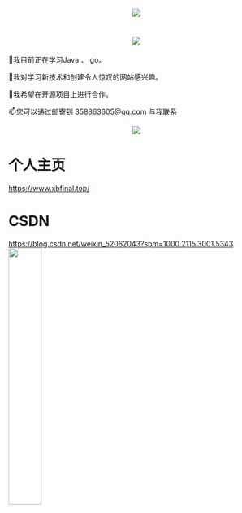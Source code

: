 <h1 align="center"> <a href="https://sunguoqi.com/"> <img src="https://readme-typing-svg.herokuapp.com/?lines=console.log(%22Hello%2C%20World!%22);笑霸final祝您今天愉快!&center=true&size=27"> </a> </h1>

<h1 align="center"><img src="https://cdn.jsdelivr.net/gh/sun0225SUN/sun0225SUN/assets/images/coding.gif" /> </h1>

🔭我目前正在学习Java 、 go。

🌱我对学习新技术和创建令人惊叹的网站感兴趣。

👯我希望在开源项目上进行合作。

📫您可以通过邮寄到 358863605@qq.com 与我联系



<div align="center"> <img src="https://github-readme-stats.vercel.app/api/top-langs/?username=sun0225SUN&hide_title=true&hide_border=true&layout=compact&langs_count=6&text_color=000&icon_color=fff&bg_color=0,52fa5a,4dfcff,c64dff&theme=graywhite" /> </div>


# 个人主页
https://www.xbfinal.top/
# CSDN
https://blog.csdn.net/weixin_52062043?spm=1000.2115.3001.5343
<br>
<img width="36%" src="https://cdn.jsdelivr.net/gh/sun0225SUN/sun0225SUN/assets/images/githubgif.gif" />


